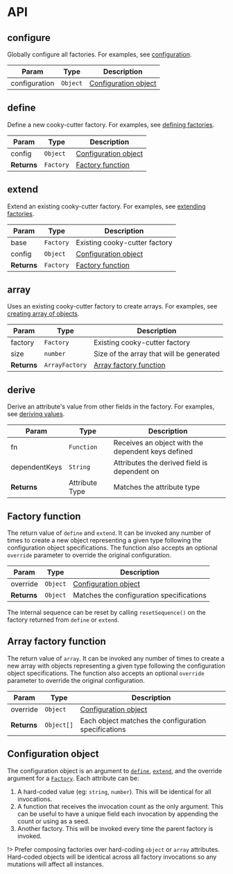 # API

## configure

Globally configure all factories. For examples, see [configuration](configure).

| Param         | Type     | Description                                             |
| ------------- | -------- | ------------------------------------------------------- |
| configuration | `Object` | [Configuration object](configure#configuration-options) |

## define

Define a new cooky-cutter factory. For examples, see [defining factories](define).

| Param       | Type      | Description                                      |
| ----------- | --------- | ------------------------------------------------ |
| config      | `Object`  | [Configuration object](api#configuration-object) |
| **Returns** | `Factory` | [Factory function](api#factory-function)         |

## extend

Extend an existing cooky-cutter factory. For examples, see [extending factories](extend).

| Param       | Type      | Description                                      |
| ----------- | --------- | ------------------------------------------------ |
| base        | `Factory` | Existing cooky-cutter factory                    |
| config      | `Object`  | [Configuration object](api#configuration-object) |
| **Returns** | `Factory` | [Factory function](api#factory-function)         |

## array

Uses an existing cooky-cutter factory to create arrays. For examples, see [creating array of objects](define#creating-array-of-objects).

| Param       | Type           | Description                                          |
| ----------- | -------------- | ---------------------------------------------------- |
| factory     | `Factory`      | Existing cooky-cutter factory                        |
| size        | `number`       | Size of the array that will be generated             |
| **Returns** | `ArrayFactory` | [Array factory function](api#array-factory-function) |

## derive

Derive an attribute's value from other fields in the factory. For examples, see
[deriving values](derive).

| Param         | Type           | Description                                        |
| ------------- | -------------- | -------------------------------------------------- |
| fn            | `Function`     | Receives an object with the dependent keys defined |
| dependentKeys | `String`       | Attributes the derived field is dependent on       |
| **Returns**   | Attribute Type | Matches the attribute type                         |

## Factory function

The return value of `define` and `extend`. It can be invoked any number of times
to create a new object representing a given type following the configuration
object specifications. The function also accepts an optional `override`
parameter to override the original configuration.

| Param       | Type     | Description                                      |
| ----------- | -------- | ------------------------------------------------ |
| override    | `Object` | [Configuration object](api#configuration-object) |
| **Returns** | `Object` | Matches the configuration specifications         |

The internal sequence can be reset by calling `resetSequence()` on the factory
returned from `define` or `extend`.

## Array factory function

The return value of `array`. It can be invoked any number of times
to create a new array with objects representing a given type following the configuration
object specifications. The function also accepts an optional `override`
parameter to override the original configuration.

| Param       | Type       | Description                                          |
| ----------- | ---------- | ---------------------------------------------------- |
| override    | `Object`   | [Configuration object](api#configuration-object)     |
| **Returns** | `Object[]` | Each object matches the configuration specifications |

## Configuration object

The configuration object is an argument to [`define`](api#define),
[`extend`](api#extend), and the override argument for a [`Factory`](api#factory).
Each attribute can be:

1.  A hard-coded value (eg: `string`, `number`). This will be
    identical for all invocations.
1.  A function that receives the invocation count as the only argument. This
    can be useful to have a unique field each invocation by appending the
    count or using as a seed.
1.  Another factory. This will be invoked every time the parent factory is
    invoked.

!> Prefer composing factories over hard-coding `object` or `array` attributes.
Hard-coded objects will be identical across all factory invocations so any
mutations will affect all instances.
